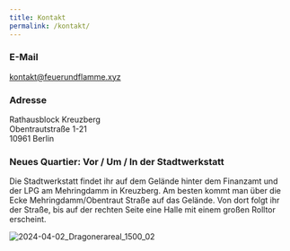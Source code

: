 ```yaml
---
title: Kontakt
permalink: /kontakt/
---
```


### E-Mail

<a href="mailto:kontakt@feuerundflamme.xyz">kontakt@feuerundflamme.xyz</a>

### Adresse

Rathausblock Kreuzberg<br>
Obentrautstraße 1-21<br>
10961 Berlin

### Neues Quartier: Vor / Um / In der Stadtwerkstatt

Die Stadtwerkstatt findet ihr auf dem Gelände hinter dem Finanzamt und der LPG am Mehringdamm in Kreuzberg. Am besten kommt man über die Ecke Mehringdamm/Obentraut Straße auf das Gelände. Von dort folgt ihr der Straße, bis auf der rechten Seite eine Halle mit einem großen Rolltor erscheint.


![2024-04-02_Dragonerareal_1500_02](https://github.com/brennovich/feuerundflamme.xyz/assets/115560099/06ded182-018f-45a5-9462-2b12cb3b9b33)
